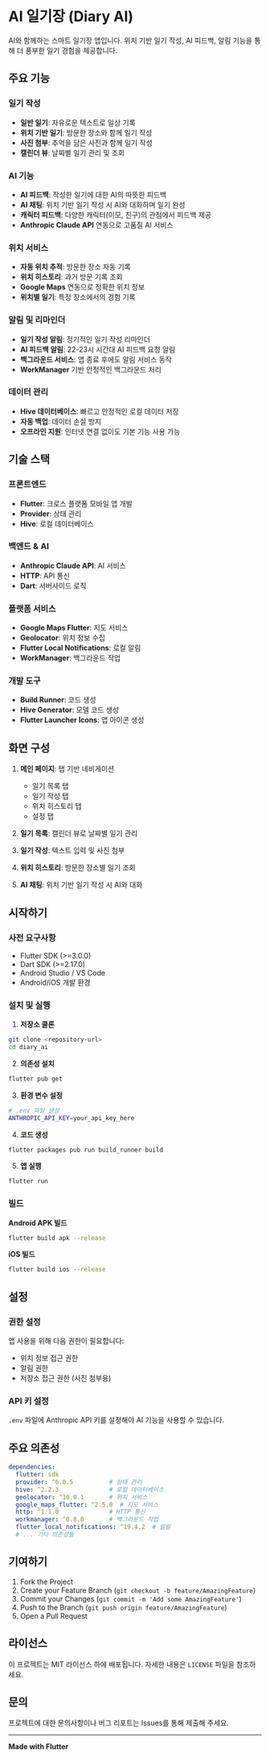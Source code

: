 # AI 일기장 (Diary AI)

AI와 함께하는 스마트 일기장 앱입니다. 위치 기반 일기 작성, AI 피드백, 알림 기능을 통해 더 풍부한 일기 경험을 제공합니다.

## 주요 기능

### 일기 작성
- **일반 일기**: 자유로운 텍스트로 일상 기록
- **위치 기반 일기**: 방문한 장소와 함께 일기 작성
- **사진 첨부**: 추억을 담은 사진과 함께 일기 작성
- **캘린더 뷰**: 날짜별 일기 관리 및 조회

### AI 기능
- **AI 피드백**: 작성한 일기에 대한 AI의 따뜻한 피드백
- **AI 채팅**: 위치 기반 일기 작성 시 AI와 대화하며 일기 완성
- **캐릭터 피드백**: 다양한 캐릭터(이모, 친구)의 관점에서 피드백 제공
- **Anthropic Claude API** 연동으로 고품질 AI 서비스

### 위치 서비스
- **자동 위치 추적**: 방문한 장소 자동 기록
- **위치 히스토리**: 과거 방문 기록 조회
- **Google Maps** 연동으로 정확한 위치 정보
- **위치별 일기**: 특정 장소에서의 경험 기록

### 알림 및 리마인더
- **일기 작성 알림**: 정기적인 일기 작성 리마인더
- **AI 피드백 알림**: 22-23시 시간대 AI 피드백 요청 알림
- **백그라운드 서비스**: 앱 종료 후에도 알림 서비스 동작
- **WorkManager** 기반 안정적인 백그라운드 처리

### 데이터 관리
- **Hive 데이터베이스**: 빠르고 안정적인 로컬 데이터 저장
- **자동 백업**: 데이터 손실 방지
- **오프라인 지원**: 인터넷 연결 없이도 기본 기능 사용 가능

## 기술 스택

### 프론트엔드
- **Flutter**: 크로스 플랫폼 모바일 앱 개발
- **Provider**: 상태 관리
- **Hive**: 로컬 데이터베이스

### 백엔드 & AI
- **Anthropic Claude API**: AI 서비스
- **HTTP**: API 통신
- **Dart**: 서버사이드 로직

### 플랫폼 서비스
- **Google Maps Flutter**: 지도 서비스
- **Geolocator**: 위치 정보 수집
- **Flutter Local Notifications**: 로컬 알림
- **WorkManager**: 백그라운드 작업

### 개발 도구
- **Build Runner**: 코드 생성
- **Hive Generator**: 모델 코드 생성
- **Flutter Launcher Icons**: 앱 아이콘 생성

## 화면 구성

1. **메인 페이지**: 탭 기반 네비게이션
   - 일기 목록 탭
   - 일기 작성 탭
   - 위치 히스토리 탭
   - 설정 탭

2. **일기 목록**: 캘린더 뷰로 날짜별 일기 관리
3. **일기 작성**: 텍스트 입력 및 사진 첨부
4. **위치 히스토리**: 방문한 장소별 일기 조회
5. **AI 채팅**: 위치 기반 일기 작성 시 AI와 대화

## 시작하기

### 사전 요구사항
- Flutter SDK (>=3.0.0)
- Dart SDK (>=2.17.0)
- Android Studio / VS Code
- Android/iOS 개발 환경

### 설치 및 실행

1. **저장소 클론**
```bash
git clone <repository-url>
cd diary_ai
```

2. **의존성 설치**
```bash
flutter pub get
```

3. **환경 변수 설정**
```bash
# .env 파일 생성
ANTHROPIC_API_KEY=your_api_key_here
```

4. **코드 생성**
```bash
flutter packages pub run build_runner build
```

5. **앱 실행**
```bash
flutter run
```

### 빌드

**Android APK 빌드**
```bash
flutter build apk --release
```

**iOS 빌드**
```bash
flutter build ios --release
```

## 설정

### 권한 설정
앱 사용을 위해 다음 권한이 필요합니다:
- 위치 정보 접근 권한
- 알림 권한
- 저장소 접근 권한 (사진 첨부용)

### API 키 설정
`.env` 파일에 Anthropic API 키를 설정해야 AI 기능을 사용할 수 있습니다.

## 주요 의존성

```yaml
dependencies:
  flutter: sdk
  provider: ^6.0.5          # 상태 관리
  hive: ^2.2.3              # 로컬 데이터베이스
  geolocator: ^10.0.1       # 위치 서비스
  google_maps_flutter: ^2.5.0  # 지도 서비스
  http: ^1.1.0              # HTTP 통신
  workmanager: ^0.8.0       # 백그라운드 작업
  flutter_local_notifications: ^19.4.2  # 알림
  # ... 기타 의존성들
```

## 기여하기

1. Fork the Project
2. Create your Feature Branch (`git checkout -b feature/AmazingFeature`)
3. Commit your Changes (`git commit -m 'Add some AmazingFeature'`)
4. Push to the Branch (`git push origin feature/AmazingFeature`)
5. Open a Pull Request

## 라이선스

이 프로젝트는 MIT 라이선스 하에 배포됩니다. 자세한 내용은 `LICENSE` 파일을 참조하세요.

## 문의

프로젝트에 대한 문의사항이나 버그 리포트는 Issues를 통해 제출해 주세요.

---

**Made with Flutter**
